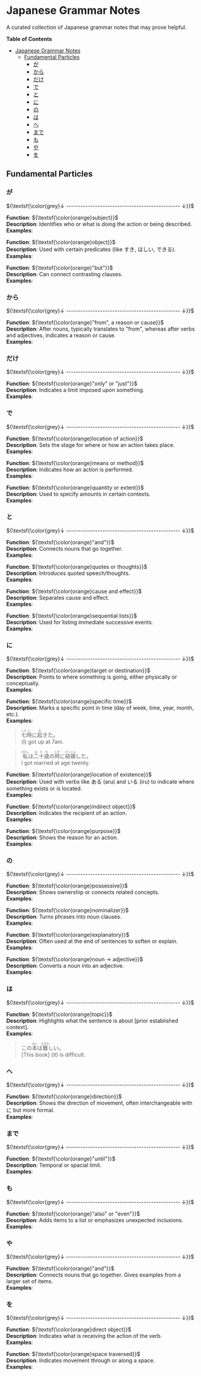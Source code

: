 # Japanese Grammar Notes
A curated collection of Japanese grammar notes that may prove helpful.

**Table of Contents**
- [Japanese Grammar Notes](#japanese-grammar-notes)
  - [Fundamental Particles](#fundamental-particles)
    - [が](#が)
    - [から](#から)
    - [だけ](#だけ)
    - [で](#で)
    - [と](#と)
    - [に](#に)
    - [の](#の)
    - [は](#は)
    - [へ](#へ)
    - [まで](#まで)
    - [も](#も)
    - [や](#や)
    - [を](#を)

## Fundamental Particles

### が
${\textsf{\color{grey}↓ ----------------------------------------------- ↓}}$

**Function**: ${\textsf{\color{orange}subject}}$\
**Description**: Identifies who or what is doing the action or being described.\
**Examples**:
> 
> 

**Function**: ${\textsf{\color{orange}object}}$\
**Description**: Used with certain predicates (like すき, ほしい, できる).\
**Examples**:
> 
> 

**Function**: ${\textsf{\color{orange}"but"}}$\
**Description**: Can connect contrasting clauses.\
**Examples**:
> 
> 

### から
${\textsf{\color{grey}↓ ----------------------------------------------- ↓}}$

**Function**: ${\textsf{\color{orange}"from", a reason or cause}}$\
**Description**: After nouns, typically translates to "from", whereas after verbs and adjectives, indicates a reason or cause.\
**Examples**:
> 
> 

### だけ
${\textsf{\color{grey}↓ ----------------------------------------------- ↓}}$

**Function**: ${\textsf{\color{orange}"only" or "just"}}$\
**Description**: Indicates a limit imposed upon something.\
**Examples**:
> 
> 

### で
${\textsf{\color{grey}↓ ----------------------------------------------- ↓}}$

**Function**: ${\textsf{\color{orange}location of action}}$\
**Description**: Sets the stage for where or how an action takes place.\
**Examples**:
> 
> 

**Function**: ${\textsf{\color{orange}means or method}}$\
**Description**: Indicates how an action is performed.\
**Examples**:
> 
> 

**Function**: ${\textsf{\color{orange}quantity or extent}}$\
**Description**: Used to specify amounts in certain contexts.\
**Examples**:
> 
> 

### と
${\textsf{\color{grey}↓ ----------------------------------------------- ↓}}$

**Function**: ${\textsf{\color{orange}"and"}}$\
**Description**: Connects nouns that go together.\
**Examples**:
> 
> 

**Function**: ${\textsf{\color{orange}quotes or thoughts}}$\
**Description**: Introduces quoted speech/thoughts.\
**Examples**:
> 
> 

**Function**: ${\textsf{\color{orange}cause and effect}}$\
**Description**: Separates cause and effect.\
**Examples**:
> 
> 

**Function**: ${\textsf{\color{orange}sequential lists}}$\
**Description**: Used for listing immediate successive events.\
**Examples**:
> 
> 

### に
${\textsf{\color{grey}↓ ----------------------------------------------- ↓}}$

**Function**: ${\textsf{\color{orange}target or destination}}$\
**Description**: Points to where something is going, either physically or conceptually.\
**Examples**:
> 
> 

**Function**: ${\textsf{\color{orange}specific time}}$\
**Description**: Marks a specific point in time (day of week, time, year, month, etc.).\
**Examples**:
> <ruby>七<rt>しち</rt></ruby><ruby>時<rt>じ</rt></ruby>に<ruby>起<rt>お</rt></ruby>きた。\
> (I) got up at 7am.

> <ruby>私<rt>わたし</rt></ruby>は<ruby>二<rt>は</rt></ruby><ruby>十<rt>た</rt></ruby><ruby>歳<rt>ち</rt></ruby>の<ruby>時<rt>とき</rt></ruby>に<ruby>結婚<rt>けっこん</rt></ruby>した。\
> I got married at age twenty.

**Function**: ${\textsf{\color{orange}location of existence}}$\
**Description**: Used with verbs like ある (aru) and いる (iru) to indicate where something exists or is located.\
**Examples**:
> 
> 

**Function**: ${\textsf{\color{orange}indirect object}}$\
**Description**: Indicates the recipient of an action.\
**Examples**:
> 
> 

**Function**: ${\textsf{\color{orange}purpose}}$\
**Description**: Shows the reason for an action.\
**Examples**:
> 
> 

### の
${\textsf{\color{grey}↓ ----------------------------------------------- ↓}}$

**Function**: ${\textsf{\color{orange}possessive}}$\
**Description**: Shows ownership or connects related concepts.\
**Examples**:
> 
> 

**Function**: ${\textsf{\color{orange}nominalizer}}$\
**Description**: Turns phrases into noun clauses.\
**Examples**:
> 
> 

**Function**: ${\textsf{\color{orange}explanatory}}$\
**Description**: Often used at the end of sentences to soften or explain.\
**Examples**:
> 
> 

**Function**: ${\textsf{\color{orange}noun → adjective}}$\
**Description**: Converts a noun into an adjective.\
**Examples**:
> 
> 

### は
${\textsf{\color{grey}↓ ----------------------------------------------- ↓}}$

**Function**: ${\textsf{\color{orange}topic}}$\
**Description**: Highlights what the sentence is about [prior established context].\
**Examples**:
> この<ruby>本<rt>ほん</rt></ruby>は<ruby>難<rt>むずか</rt></ruby>しい。\
> [This book] (it) is difficult.

### へ
${\textsf{\color{grey}↓ ----------------------------------------------- ↓}}$

**Function**: ${\textsf{\color{orange}direction}}$\
**Description**: Shows the direction of movement, often interchangeable with に but more formal.\
**Examples**:
> 
> 

### まで
${\textsf{\color{grey}↓ ----------------------------------------------- ↓}}$

**Function**: ${\textsf{\color{orange}"until"}}$\
**Description**: Temporal or spacial limit.\
**Examples**:
> 
> 

### も
${\textsf{\color{grey}↓ ----------------------------------------------- ↓}}$

**Function**: ${\textsf{\color{orange}"also" or "even"}}$\
**Description**: Adds items to a list or emphasizes unexpected inclusions.\
**Examples**:
> 
> 

### や
${\textsf{\color{grey}↓ ----------------------------------------------- ↓}}$

**Function**: ${\textsf{\color{orange}"and"}}$\
**Description**: Connects nouns that go together. Gives examples from a larger set of items.\
**Examples**:
> 
> 

### を
${\textsf{\color{grey}↓ ----------------------------------------------- ↓}}$

**Function**: ${\textsf{\color{orange}direct object}}$\
**Description**: Indicates what is receiving the action of the verb.\
**Examples**:
> 
> 

**Function**: ${\textsf{\color{orange}space traversed}}$\
**Description**: Indicates movement through or along a space.\
**Examples**:
> 
> 
